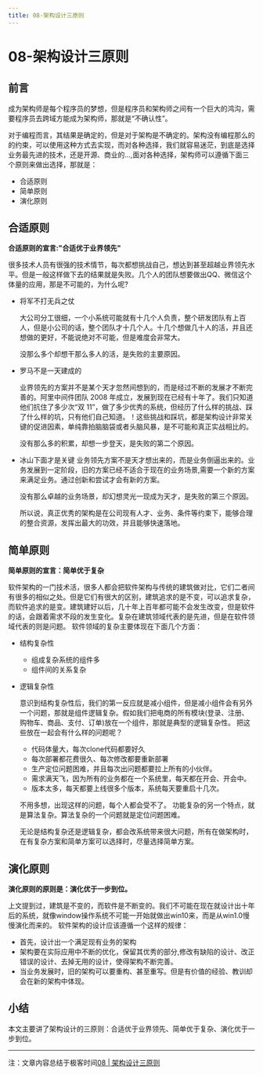 ```yaml
---
title: 08-架构设计三原则
---
```

# 08-架构设计三原则
## 前言
成为架构师是每个程序员的梦想，但是程序员和架构师之间有一个巨大的鸿沟，需要程序员去跨域方能成为架构师，那就是“不确认性”。

对于编程而言，其结果是确定的，但是对于架构是不确定的。架构没有编程那么的的约束，可以使用这种方式去实现，而对各种选择，我们就容易迷茫，到底是选择业务最先进的技术，还是开源、商业的...,面对各种选择，架构师可以遵循下面三个原则来做出选择，那就是：
- 合适原则
- 简单原则
- 演化原则
## 合适原则
**合适原则的宣言:"合适优于业界领先"**

很多技术人员有很强的技术情节，每次都想挑战自己，想达到甚至超越业界领先水平。但是一般这样做下去的结果就是失败。几个人的团队想要做出QQ、微信这个体量的应用，那是不可能的，为什么呢?
- 将军不打无兵之仗

  大公司分工很细，一个小系统可能就有十几个人负责，整个研发团队有上百人，但是小公司的话，整个团队才十几个人。十几个想做几十人的活，并且还想做的更好，不能说绝对不可能，但是难度会非常大。

  没那么多个却想干那么多人的活，是失败的主要原因。

- 罗马不是一天建成的

  业界领先的方案并不是某个天才忽然间想到的，而是经过不断的发展才不断完善的。阿里中间件团队 2008 年成立，发展到现在已经有十年了。我们只知道他们抗住了多少次“双 11”，做了多少优秀的系统，但经历了什么样的挑战、踩了什么样的坑，只有他们自己知道。！这些挑战和踩坑，都是架构设计非常关键的促进因素，单纯靠拍脑脑袋或者头脑风暴，是不可能和真正实战相比的。

  没有那么多的积累，却想一步登天，是失败的第二个原因。
- 冰山下面才是关键
  业务领先方案不是天才想出来的，而是业务倒逼出来的。业务发展到一定阶段，旧的方案已经不适合于现在的业务场景,需要一个新的方案来满足业务。通过创新和尝试才会有新的方案。

  没有那么卓越的业务场景，却幻想灵光一现成为天才，是失败的第三个原因。

  所以说，真正优秀的架构是在公司现有人才、业务、条件等约束下，能够合理的整合资源，发挥出最大的功效，并且能够快速落地。

## 简单原则
**简单原则的宣言：简单优于复杂**

软件架构的一门技术活，很多人都会把软件架构与传统的建筑做对比，它们二者间有很多的相似之处。但是它们有很大的区别，建筑追求的是不变，可以追求复杂，而软件追求的是变。建筑建好以后，几十年上百年都可能不会发生改变，但是软件的话，会跟着需求不段的发生变化。复杂在建筑领域代表的是先进，但是在软件领域代表的则是问题。
软件领域的复杂主要体现在下面几个方面：
- 结构复杂性
   - 组成复杂系统的组件多
   - 组件间的关系复杂
- 逻辑复杂性

  意识到结构复杂性后，我们的第一反应就是减小组件，但是减小组件会有另外一个问题，那就是组件逻辑复杂。假如我们把电商的所有模块(登录、注册、购物车、商品、支付、订单)放在一个组件，那就是典型的逻辑复杂性。
  把这些放在一起会有什么样的问题呢？
   - 代码体量大，每次clone代码都要好久
   - 每次部署都花费很久、每次修改都要重新部署
   - 生产定位问题困难，并且每次出问题都要拉上所有的小伙伴。
   - 需求满天飞，因为所有的业务都在一个系统里，每天都在开会、开会中。
   - 版本太多，每天都要上线很多个版本，系统每天要重启十几次。
   
   不用多想，出现这样的问题，每个人都会受不了。
   功能复杂的另一个特点，就是算法复杂。算法复杂的一个问题就是定位问题困难。

  无论是结构复杂还是逻辑复杂，都会改系统带来很大问题，所有在做架构时，在有复杂方案和简单方案可以选择时，尽量选择简单方案。

## 演化原则
**演化原则的原则是：演化优于一步到位。**

上文提到过，建筑是不变的，而软件是不断变的。我们不可能在现在就设计出十年后的系统，就像window操作系统不可能一开始就做出win10来，而是从win1.0慢慢演化而来的。
软件架构的设计应该遵循一个这样的规律：
- 首先，设计出一个满足现有业务的架构
- 架构要在实际应用中不断的优化，保留其优秀的部分,修改有缺陷的设计、改正错误的设计、去掉无用的设计，使得架构不断完善。
- 当业务发展时，旧的架构可以要重构、甚至重写。但是有价值的经验、教训却会在新的架构中体现。

## 小结
本文主要讲了架构设计的三原则：合适优于业界领先、简单优于复杂、演化优于一步到位。



---
注：文章内容总结于极客时间[08 | 架构设计三原则](https://time.geekbang.org/column/article/7071)